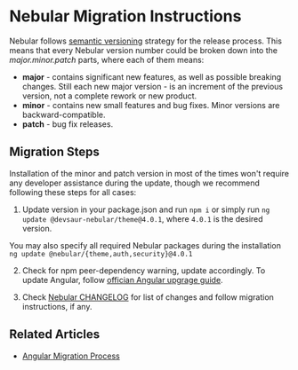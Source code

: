 # Nebular Migration Instructions

Nebular follows [semantic versioning](https://semver.org/) strategy for the release process.
This means that every Nebular version number could be broken down into the *major.minor.patch* parts, where each of them means:

- **major** - contains significant new features, as well as possible breaking changes. Still each new major version - is an increment of the previous version, not a complete rework or new product.
- **minor** - contains new small features and bug fixes. Minor versions are backward-compatible.
- **patch** - bug fix releases.

## Migration Steps

Installation of the minor and patch version in most of the times won't require any developer assistance during the update, though we recommend following these steps for all cases:

1. Update version in your package.json and run `npm i` or simply run `ng update @devsaur-nebular/theme@4.0.1`, where `4.0.1` is the desired version.

You may also specify all required Nebular packages during the installation `ng update @nebular/{theme,auth,security}@4.0.1`

2. Check for npm peer-dependency warning, update accordingly.
To update Angular, follow [offician Angular upgrage guide](https://update.angular.io/).

3. Check [Nebular CHANGELOG](https://github.com/akveo/nebular/blob/master/CHANGELOG.md) for list of changes and follow migration instructions, if any. 


## Related Articles

- [Angular Migration Process](https://angular.io/guide/releases)

